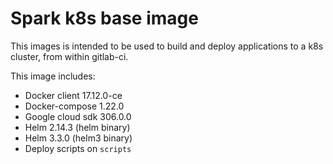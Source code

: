 # Spark k8s base image

This images is intended to be used to build and deploy applications to a k8s cluster, from
within gitlab-ci.

This image includes:
 * Docker client 17.12.0-ce
 * Docker-compose 1.22.0
 * Google cloud sdk 306.0.0
 * Helm 2.14.3 (helm binary)
 * Helm 3.3.0 (helm3 binary)
 * Deploy scripts on `scripts`
